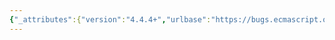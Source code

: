 ```yaml
---
{"_attributes":{"version":"4.4.4+","urlbase":"https://bugs.ecmascript.org/","maintainer":"dherman@mozilla.com"},"bug":{"bug_id":2323,"creation_ts":"2013-11-20 05:06:00 -0800","short_desc":"13.1.*: Behaviour for top-level GeneratorDeclarations unclear","delta_ts":"2014-07-16 17:06:41 -0700","product":"Draft for 6th Edition","component":"technical issue","version":"Rev 21: November 8, 2013 Draft","rep_platform":"All","op_sys":"All","bug_status":"RESOLVED","resolution":"FIXED","priority":"Normal","bug_severity":"normal","everconfirmed":true,"reporter":{"uid":"andrebargull","name":"André Bargull"},"assigned_to":{"uid":"allen","name":"Allen Wirfs-Brock"},"long_desc":[{"commentid":6844,"comment_count":0,"who":{"uid":"andrebargull","name":"André Bargull"},"bug_when":"2013-11-20 05:06:51 -0800","thetext":"The rev21 changes in 13.1.4-13.1.7 seem to indicate that top-level GeneratorDeclarations are intended to act like FunctionDeclarations, but in 9.2.13 \"Function Declaration Instantiation\" and 15.2.8 \"GlobalDeclarationInstantiation\" top-level GeneratorDeclarations act like other lexical declarations forms (i.e. \"let\", \"const\" or \"class\")."},{"commentid":6848,"comment_count":1,"who":{"uid":"allen","name":"Allen Wirfs-Brock"},"bug_when":"2013-11-20 08:47:50 -0800","thetext":"yes, 9.2.13 and 15.2.8\n\nIn all contexts a function * declaration should bind just like a function declaration for the same name."},{"commentid":9229,"comment_count":2,"who":{"uid":"allen","name":"Allen Wirfs-Brock"},"bug_when":"2014-07-16 17:06:41 -0700","thetext":"fixed in rev24"}]}}
---
```

